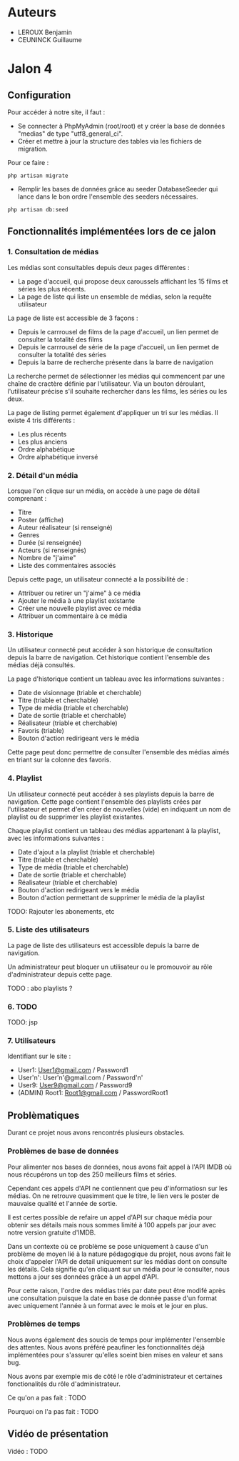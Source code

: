 # Auteurs

- LEROUX Benjamin
- CEUNINCK Guillaume

# Jalon 4

## Configuration

Pour accéder à notre site, il faut :

- Se connecter à PhpMyAdmin (root/root) et y créer la base de données "medias" de type "utf8_general_ci".
- Créer et mettre à jour la structure des tables via les fichiers de migration. 

Pour ce faire :  

```console
php artisan migrate
```

- Remplir les bases de données grâce au seeder DatabaseSeeder qui lance dans le bon ordre l'ensemble des seeders nécessaires.

```console
php artisan db:seed
```

## Fonctionnalités implémentées lors de ce jalon

### **1. Consultation de médias**

Les médias sont consultables depuis deux pages différentes :

- La page d'accueil, qui propose deux caroussels affichant les 15 films et séries les plus récents.
- La page de liste qui liste un ensemble de médias, selon la requête utilisateur

La page de liste est accessible de 3 façons :

- Depuis le carrrousel de films de la page d'accueil, un lien permet de consulter la totalité des films
- Depuis le carrrousel de série de la page d'accueil, un lien permet de consulter la totalité des séries
- Depuis la barre de recherche présente dans la barre de navigation

La recherche permet de sélectionner les médias qui commencent par une chaîne de cractère définie par l'utilisateur. Via un bouton déroulant, l'utilisateur précise s'il souhaite rechercher dans les films, les séries ou les deux.

La page de listing permet également d'appliquer un tri sur les médias. Il existe 4 tris différents :

- Les plus récents
- Les plus anciens
- Ordre alphabétique
- Ordre alphabétique inversé

### **2. Détail d'un média**

Lorsque l'on clique sur un média, on accède à une page de détail comprenant :

- Titre
- Poster (affiche)
- Auteur réalisateur (si renseigné)
- Genres
- Durée (si renseignée)
- Acteurs (si renseignés)
- Nombre de "j'aime"
- Liste des commentaires associés

Depuis cette page, un utilisateur connecté a la possibilité de :

- Attribuer ou retirer un "j'aime" à ce média
- Ajouter le média à une playlist existante
- Créer une nouvelle playlist avec ce média
- Attribuer un commentaire à ce média

### **3. Historique**

Un utilisateur connecté peut accéder à son historique de consultation depuis la barre de navigation. Cet historique contient l'ensemble des médias déjà consultés.

La page d'historique contient un tableau avec les informations suivantes :

- Date de visionnage (triable et cherchable)
- Titre (triable et cherchable)
- Type de média (triable et cherchable)
- Date de sortie (triable et cherchable)
- Réalisateur (triable et cherchable)
- Favoris (triable)
- Bouton d'action redirigeant vers le média

Cette page peut donc permettre de consulter l'ensemble des médias aimés en triant sur la colonne des favoris.

### **4. Playlist**

Un utilisateur connecté peut accéder à ses playlists depuis la barre de navigation. Cette page contient l'ensemble des playlists crées par l'utilisateur et permet d'en créer de nouvelles (vide) en indiquant un nom de playlist ou de supprimer les playlist existantes.

Chaque playlist contient un tableau des médias appartenant à la playlist, avec les informations suivantes :

- Date d'ajout a la playlist (triable et cherchable)
- Titre (triable et cherchable)
- Type de média (triable et cherchable)
- Date de sortie (triable et cherchable)
- Réalisateur (triable et cherchable)
- Bouton d'action redirigeant vers le média
- Bouton d'action permettant de supprimer le média de la playlist

TODO: Rajouter les abonements, etc

### **5. Liste des utilisateurs**

La page de liste des utilisateurs est accessible depuis la barre de navigation.

Un administrateur peut bloquer un utilisateur ou le promouvoir au rôle d'administrateur depuis cette page.

TODO : abo playlists ?

### **6. TODO**

TODO: jsp

### **7. Utilisateurs**

Identifiant sur le site :

- User1: User1@gmail.com / Password1
- User'n': User'n'@gmail.com / Password'n'
- User9: User9@gmail.com / Password9
- (ADMIN) Root1: Root1@gmail.com / PasswordRoot1

## Problèmatiques

Durant ce projet nous avons rencontrés plusieurs obstacles.

### Problèmes de base de données

Pour alimenter nos bases de données, nous avons fait appel à l'API IMDB où nous récupérons un top des 250 meilleurs films et séries.

Cependant ces appels d'API ne contiennent que peu d'informatiosn sur les médias. On ne retrouve quasimment que le titre, le lien vers le poster de mauvaise qualité et l'année de sortie. 

Il est certes possible de refaire un appel d'API sur chaque média pour obtenir ses détails mais nous sommes limité à 100 appels par jour avec notre version gratuite d'IMDB.

Dans un contexte où ce problème se pose uniquement à cause d'un problème de moyen lié à la nature pédagogique du projet, nous avons fait le choix d'appeler l'API de detail uniquement sur les médias dont on consulte les détails. Cela signifie qu'en cliquant sur un média pour le consulter, nous mettons a jour ses données grâce à un appel d'API.

Pour cette raison, l'ordre des médias triés par date peut être modifé après une consultation puisque la date en base de donnée passe d'un format avec uniquement l'année à un format avec le mois et le jour en plus.

### Problèmes de temps

Nous avons également des soucis de temps pour implémenter l'ensemble des attentes. Nous avons préféré peaufiner les fonctionnalités déjà implémentées pour s'assurer qu'elles soeint bien mises en valeur et sans bug.

Nous avons par exemple mis de côté le rôle d'administrateur et certaines fonctionalités du rôle d'administrateur.

Ce qu'on a pas fait : TODO

Pourquoi on l'a pas fait : TODO

## Vidéo de présentation

Vidéo : TODO
